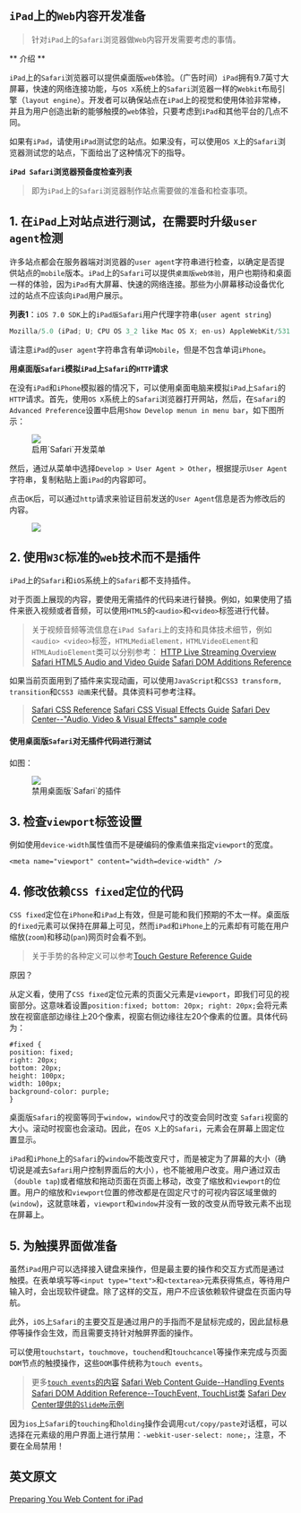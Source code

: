 `iPad`上的`Web`内容开发准备
---

> 针对`iPad`上的`Safari`浏览器做`Web`内容开发需要考虑的事情。

** 介绍 **

`iPad`上的`Safari`浏览器可以提供桌面版`web`体验。（广告时间）`iPad`拥有9.7英寸大屏幕，快速的网络连接功能，与`OS X`系统上的`Safari`浏览器一样的`Webkit`布局引擎（`layout engine`）。开发者可以确保站点在`iPad`上的视觉和使用体验非常棒，并且为用户创造出新的能够触摸的`web`体验，只要考虑到`iPad`和其他平台的几点不同。

如果有`iPad`，请使用`iPad`测试您的站点。如果没有，可以使用`OS X`上的`Safari`浏览器测试您的站点，下面给出了这种情况下的指导。

**`iPad Safari`浏览器预备度检查列表**

> 即为`iPad`上的`Safari`浏览器制作站点需要做的准备和检查事项。

## 1.   在`iPad`上对站点进行测试，在需要时升级`user agent`检测

许多站点都会在服务器端对浏览器的`user agent`字符串进行检查，以确定是否提供站点的`mobile`版本。`iPad`上的`Safari`可以提供`桌面版web体验`，用户也期待和桌面一样的体验，因为`iPad`有大屏幕、快速的网络连接。那些为小屏幕移动设备优化过的站点不应该向`iPad`用户展示。

**列表1**：`iOS 7.0 SDK`上的`iPad版Safari`用户代理字符串(`user agent string`)

```javascript
Mozilla/5.0 (iPad; U; CPU OS 3_2 like Mac OS X; en-us) AppleWebKit/531.21.10 (KHTML, like Gecko) Version/4.0.4 Mobile/7B334b Safari/531.21.10
```

请注意`iPad`的`user agent`字符串含有单词`Mobile`，但是不包含单词`iPhone`。

**用桌面版`Safari`模拟`iPad`上`Safari`的`HTTP`请求**

  在没有`iPad`和`iPhone`模拟器的情况下，可以使用桌面电脑来模拟`iPad`上`Safari`的`HTTP`请求。首先，使用`OS X`系统上的`Safari`浏览器打开网站，然后，在`Safari`的`Advanced Preference`设置中启用`Show Develop menun in menu bar`，如下图所示：

  <figure>
  <img src="https://developer.apple.com/library/safari/technotes/tn2010/tn2262/Art/tn2262_developmenu7_0_3.png"/>
  <figcaption>启用`Safari`开发菜单</figcaption>
  </figure>

  然后，通过从菜单中选择`Develop > User Agent > Other`，根据提示`User Agent`字符串，复制粘贴上面`iPad`的内容即可。

  点击`OK`后，可以通过`http`请求来验证目前发送的`User Agent`信息是否为修改后的内容。

  <figure>
  <img src="https://developer.apple.com/library/safari/technotes/tn2010/tn2262/Art/tn2262_headers7_0_3.png" />
  <figcaption></figcaption>
</figure>

## 2.  使用`W3C`标准的`web`技术而不是插件

  `iPad`上的`Safari`和`iOS`系统上的`Safari`都不支持插件。

  对于页面上展现的内容，要使用无需插件的代码来进行替换。例如，如果使用了插件来嵌入视频或者音频，可以使用`HTML5`的`<audio>`和`<video>`标签进行代替。

> 关于视频音频等流信息在`iPad Safari`上的支持和具体技术细节，例如`<audio> <video>`标签，`HTMLMediaElement，HTMLVideoELement`和`HTMLAudioElement`类可以分别参考：
> [HTTP Live Streaming Overview](https://developer.apple.com/library/safari/documentation/NetworkingInternet/Conceptual/StreamingMediaGuide/Introduction/Introduction.html#//apple_ref/doc/uid/TP40008332)
> [Safari HTML5 Audio and Video Guide](https://developer.apple.com/library/safari/documentation/AudioVideo/Conceptual/Using_HTML5_Audio_Video/Introduction/Introduction.html#//apple_ref/doc/uid/TP40009523)
> [Safari DOM Additions Reference](https://developer.apple.com/library/safari/documentation/AppleApplications/Reference/SafariJSRef/_index.html#//apple_ref/doc/uid/TP40001482)

  如果当前页面用到了插件来实现动画，可以使用`JavaScript`和`CSS3 transform, transition`和`CSS3 动画`来代替。具体资料可参考注释。
> [Safari CSS Reference](https://developer.apple.com/library/safari/documentation/AppleApplications/Reference/SafariCSSRef/Introduction.html#//apple_ref/doc/uid/TP40002050)
> [Safari CSS Visual Effects Guide](https://developer.apple.com/library/safari/documentation/InternetWeb/Conceptual/SafariVisualEffectsProgGuide/Introduction.html#//apple_ref/doc/uid/TP40008032)
> [Safari Dev Center--"Audio, Video & Visual Effects" sample code](http://developer.apple.com/safari)

  #### 使用桌面版`Safari`对无插件代码进行测试

  如图：

  <figure>
    <img src="https://developer.apple.com/library/safari/technotes/tn2010/tn2262/Art/tn2262_plugins7_0_3.png" />
    <figcaption>禁用桌面版`Safari`的插件</figcaption>
  </figure>

## 3.  检查`viewport`标签设置

  例如使用`device-width`属性值而不是硬编码的像素值来指定`viewport`的宽度。

  ```
  <meta name="viewport" content="width=device-width" />
  ```

## 4.  修改依赖`CSS fixed`定位的代码

  `CSS fixed`定位在`iPhone`和`iPad`上有效，但是可能和我们预期的不太一样。桌面版的`fixed`元素可以保持在屏幕上可见，然而`iPad`和`iPhone`上的元素却有可能在用户缩放(`zoom`)和移动(`pan`)网页时会看不到。

  > 关于手势的各种定义可以参考[Touch Gesture Reference Guide](http://www.lukew.com/ff/entry.asp?1071)

  原因？

  从定义看，使用了`CSS fixed`定位元素的页面父元素是`viewport`，即我们可见的视窗部分。这意味着设置`position:fixed; bottom: 20px; right: 20px;`会将元素放在视窗底部边缘往上20个像素，视窗右侧边缘往左20个像素的位置。具体代码为：

  ```
#fixed {
  position: fixed;
  right: 20px;
  bottom: 20px;
  height: 100px;
  width: 100px;
  background-color: purple;
}
  ```

  桌面版`Safari`的视窗等同于`window`，`window`尺寸的改变会同时改变
`Safari`视窗的大小。滚动时视窗也会滚动。因此，在`OS X`上的`Safari`，元素会在屏幕上固定位置显示。

`iPad`和`iPhone`上的`Safari`的`window`不能改变尺寸，而是被定为了屏幕的大小（确切说是减去`Safari`用户控制界面后的大小），也不能被用户改变。用户通过双击（`double tap`)或者缩放和拖动页面在页面上移动，改变了缩放和`viewport`的位置。用户的缩放和`viewport`位置的修改都是在固定尺寸的可视内容区域里做的(`window`)，这就意味着，`viewport`和`window`并没有一致的改变从而导致元素不出现在屏幕上。

## 5.  为触摸界面做准备

虽然`iPad`用户可以选择接入键盘来操作，但是最主要的操作和交互方式而是通过触摸。在表单填写等`<input type="text">`和`<textarea>`元素获得焦点，等待用户输入时，会出现软件键盘。除了这样的交互，用户不应该依赖软件键盘在页面内导航。

此外，`iOS`上`Safari`的主要交互是通过用户的手指而不是鼠标完成的，因此鼠标悬停等操作会生效，而且需要支持针对触屏界面的操作。

可以使用`touchstart`，`touchmove`，`touchend`和`touchcancel`等操作来完成与页面`DOM`节点的触摸操作，这些`DOM`事件统称为`touch events`。

> 更多[`touch events`的内容]()
> [Safari Web Content Guide--Handling Events](https://developer.apple.com/library/safari/documentation/AppleApplications/Reference/SafariWebContent/CreatingContentforSafarioniPhone/CreatingContentforSafarioniPhone.html#//apple_ref/doc/uid/TP40006482)
> [Safari DOM Addition Reference--TouchEvent, TouchList类](https://developer.apple.com/library/safari/documentation/AppleApplications/Reference/SafariJSRef/_index.html#//apple_ref/doc/uid/TP40001482)
> [Safari Dev Center提供的`SlideMe`示例](http://developer.apple.com/safari/library/samplecode/SlideMe/index.html)

因为`ios`上`Safari`的`touching`和`holding`操作会调用`cut/copy/paste`对话框，可以选择在元素级的用户界面上进行禁用：`-webkit-user-select: none;`，注意，不要在全局禁用！

## 英文原文
[Preparing You Web Content for iPad](https://developer.apple.com/library/safari/technotes/tn2010/tn2262/_index.html)
